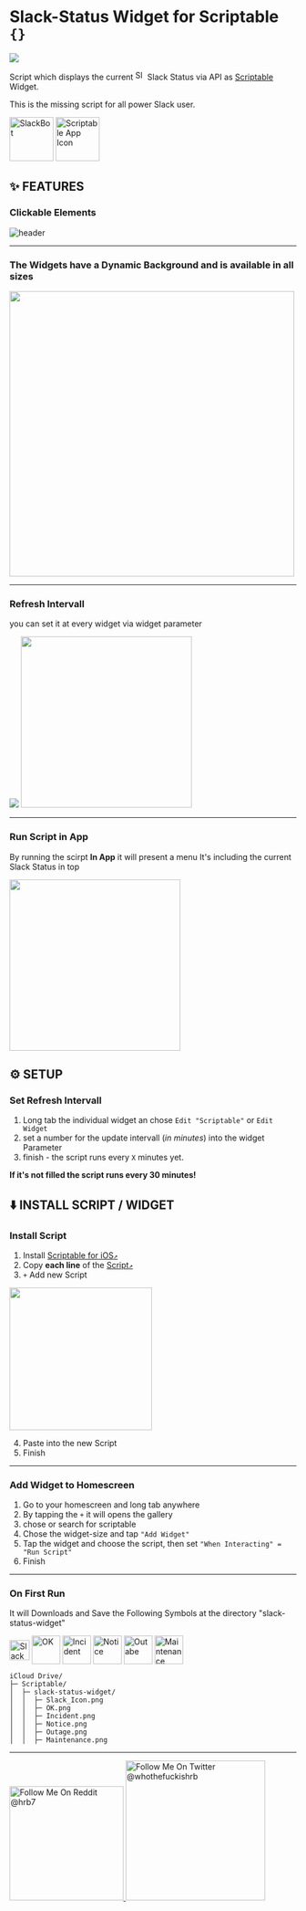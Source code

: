 # Slack-Status Widget for Scriptable `{}` 

<!-- [![](https://img.shields.io/badge/author-@whothefuckishrb-blue.svg?style=flat&logo=twitter)](https://twitter.com/whothefuckishrb) -->
![](https://img.shields.io/badge/Version-1.0-purple.svg?style=flat)

Script which displays the current  <img title="Slack Symbol" src="Symbols/Slack_Icon.png" width="17"> Slack Status via API as [Scriptable](https://scriptable.app "Homepage") Widget.

This is the missing script for all power Slack user.
<!-- <kbd> -->
<img title="SlackBot" src="Symbols/SlackBot.png" width="77"> <img title="Scriptable App Icon" src="https://is1-ssl.mzstatic.com/image/thumb/Purple115/v4/92/2c/8d/922c8d5d-9e5b-207b-98fd-95d3387c8387/source/77x77bb.png" width="77">
<!-- </kbd> -->

## ✨ FEATURES

### Clickable Elements

<img title="header" src="Images/header.png">

___

<!-- ### Widget Specifications

Supports all sizes (_small, medium & large_)

<img title="Small Widget" src="Images/small_light_ok.PNG" width="140"> 

<img title="Medium Widget" src="Images/medium_light_ok.PNG" width="300"> 
<img title="Large Widget" src="Images/large_light_ok.PNG" width="300">

___ -->

### The Widgets have a **Dynamic Background** and is available in all sizes

<img title="" src="Images/dynamicBackground.png" width="500">

___

### Refresh Intervall

you can set it at every widget via widget parameter

![](https://i.imgur.com/org7DQql..png)
<img title="" src="Images/editWidgetParameter.png" width="300">

___

### Run Script in App

By running the scirpt **In App** it will present a menu
It's including the current Slack Status in top

<img src="Images/runsInApp.png" width="300">


## ⚙️ SETUP

### Set Refresh Intervall

1. Long tab the individual widget an chose `Edit "Scriptable"` or `Edit Widget`
2. set a number for the update intervall (_in minutes_) into the widget Parameter
3. finish - the script runs every `X` minutes yet.

**If it's not filled the script runs every 30 minutes!**

## ⬇️ INSTALL SCRIPT / WIDGET

### Install Script
1. Install [Scriptable for iOS`↗`](https://apps.apple.com/us/app/scriptable/id1405459188?ign-mpt=uo%3D4 "App Store")
2. Copy **each line** of the [Script`↗`](https://raw.githubusercontent.com/whothefuckishrb/slack-status/main/slack-status-widget.js) <!-- or Download [this](https://raw.githubusercontent.com/whothefuckishrb/slack-status/main/Status%20Slack%20Widget.scriptable) scriptable-File -->
3. `+` Add new Script

<img title="" src="Images/addNewScript.png" width="250">

4. Paste into the new Script
5. Finish

___

### Add Widget to Homescreen
1. Go to your homescreen and long tab anywhere
2. By tapping the `+` it will opens the gallery
3. chose or search for scriptable
4. Chose the widget-size and tap `"Add Widget"`
5. Tap the widget and choose the script, then set `"When Interacting" = "Run Script"` 
6. Finish

___

### On First Run

It will Downloads and Save the Following Symbols at the directory "slack-status-widget"

<img title="Slack Icon" src="Symbols/Slack_Icon.png" width="35" align="center"> <img title="OK" src="Symbols/OK.png" width="50" align="center"> <img title="Incident" src="Symbols/Incident.png" width="50" align="center"> <img title="Notice" src="Symbols/Notice.png" width="50" align="center"> <img title="Outabe" src="Symbols/Outage.png" width="50" align="center"> <img title="Maintenance" src="Symbols/Maintenance.png" width="50" align="center">

```
iCloud Drive/
├─ Scriptable/
│  ├─ slack-status-widget/
│  │  ├─ Slack_Icon.png
│  │  ├─ OK.png
│  │  ├─ Incident.png
│  │  ├─ Notice.png
│  │  ├─ Outage.png
│  │  ├─ Maintenance.png
```
___

<a href="https://reddit.com/user/hrb7">
<img title="Follow Me On Reddit @hrb7" src="Images/Badges/reddit_black.png" width="200">
</a>


<a href="https://twitter.com/whothefuckishrb">
<img title="Follow Me On Twitter @whothefuckishrb" src="Images/Badges/twitter_black.png" width="245">
</a>
